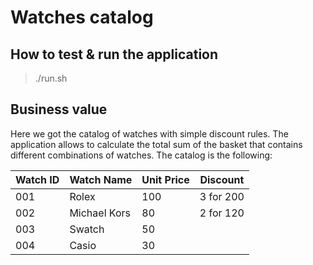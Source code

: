 # Watches catalog
## How to test & run the application
> ./run.sh 
## Business value
Here we got the catalog of watches with simple discount rules. 
The application allows to calculate the total sum of the basket 
that contains different combinations of watches.
The catalog is the following:

| Watch ID  | Watch Name | Unit Price | Discount |
| ------------- | ------------- | ------------- |------------- |
| 001  | Rolex  | 100 | 3 for 200 |
| 002  | Michael Kors  | 80 | 2 for 120 |
| 003  | Swatch  | 50 |  |
| 004  | Casio  | 30 |  |
